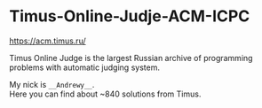 # Timus-Online-Judje-ACM-ICPC

https://acm.timus.ru/

Timus Online Judge is the largest Russian archive of programming problems with automatic judging system.

My nick is `__Andrewy__`.   
Here you can find about ~840 solutions from Timus.  
